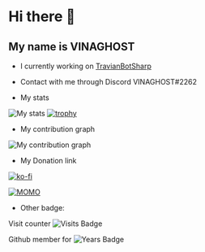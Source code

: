 
# Hi there 👋

## My name is VINAGHOST

- I currently working on [TravianBotSharp](https://github.com/Erol444/TravianBotSharp)

- Contact with me through Discord VINAGHOST#2262


- My stats

![My stats ](https://github-readme-stats.vercel.app/api?username=VINAGHOST)
[![trophy](https://github-profile-trophy.vercel.app/?username=VINAGHOST)](https://github.com/ryo-ma/github-profile-trophy)


- My contribution graph

![My contribution graph](https://github-readme-activity-graph.vercel.app//graph?username=VINAGHOST&theme=react-dark)

- My Donation link

[![ko-fi](https://ko-fi.com/img/githubbutton_sm.svg)](https://ko-fi.com/T6T3648VG)

[![MOMO](https://upload.wikimedia.org/wikipedia/vi/f/fe/MoMo_Logo.png)](https://me.momo.vn/QDI6uEIJiAUvfNTDF2u9)

- Other badge:

Visit counter ![Visits Badge](https://badges.pufler.dev/visits/vinaghost/vinaghost)

Github member for ![Years Badge](https://badges.pufler.dev/years/vinaghost)
